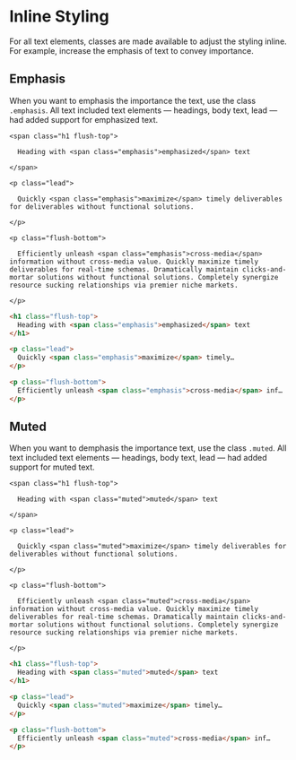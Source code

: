 # Inline Styling

For all text elements, classes are made available to adjust the styling inline.  For example, increase the emphasis of text to convey importance.

## Emphasis

When you want to emphasis the importance the text, use the class `.emphasis`. All text included text elements &mdash; headings, body text, lead &mdash; had added support for emphasized text.

<div class="panel flush-bottom">

  <div class="panel-cell">

    <span class="h1 flush-top">

      Heading with <span class="emphasis">emphasized</span> text

    </span>

    <p class="lead">

      Quickly <span class="emphasis">maximize</span> timely deliverables for deliverables without functional solutions.

    </p>

    <p class="flush-bottom">

      Efficiently unleash <span class="emphasis">cross-media</span> information without cross-media value. Quickly maximize timely deliverables for real-time schemas. Dramatically maintain clicks-and-mortar solutions without functional solutions. Completely synergize resource sucking relationships via premier niche markets.

    </p>

  </div>

  <div class="panel-cell panel-cell-light panel-cell-code-block" markdown="1">

```html
<h1 class="flush-top">
  Heading with <span class="emphasis">emphasized</span> text
</h1>

<p class="lead">
  Quickly <span class="emphasis">maximize</span> timely…
</p>

<p class="flush-bottom">
  Efficiently unleash <span class="emphasis">cross-media</span> inf…
</p>
```

  </div>

</div>

## Muted

When you want to demphasis the importance text, use the class `.muted`. All text included text elements &mdash; headings, body text, lead &mdash; had added support for muted text.

<div class="panel flush-bottom">

  <div class="panel-cell">

    <span class="h1 flush-top">

      Heading with <span class="muted">muted</span> text

    </span>

    <p class="lead">

      Quickly <span class="muted">maximize</span> timely deliverables for deliverables without functional solutions.

    </p>

    <p class="flush-bottom">

      Efficiently unleash <span class="muted">cross-media</span> information without cross-media value. Quickly maximize timely deliverables for real-time schemas. Dramatically maintain clicks-and-mortar solutions without functional solutions. Completely synergize resource sucking relationships via premier niche markets.

    </p>

  </div>

  <div class="panel-cell panel-cell-light panel-cell-code-block" markdown="1">

```html
<h1 class="flush-top">
  Heading with <span class="muted">muted</span> text
</h1>

<p class="lead">
  Quickly <span class="muted">maximize</span> timely…
</p>

<p class="flush-bottom">
  Efficiently unleash <span class="muted">cross-media</span> inf…
</p>
```

  </div>

</div>
